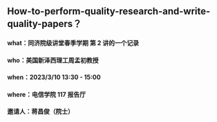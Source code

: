 ## How-to-perform-quality-research-and-write-quality-papers？
#### what：同济院级讲堂春季学期 第 2 讲的一个记录
#### who：美国新泽西理工周孟初教授
#### when：2023/3/10 13:30 - 15:00
#### where：电信学院 117 报告厅
#### 邀请人：蒋昌俊（院士）
